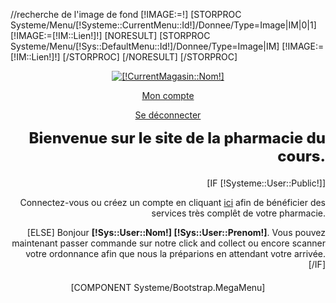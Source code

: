 //recherche de l'image de fond
[!IMAGE:=!]
[STORPROC Systeme/Menu/[!Systeme::CurrentMenu::Id!]/Donnee/Type=Image|IM|0|1]
[!IMAGE:=[!IM::Lien!]!]
[NORESULT]
[STORPROC Systeme/Menu/[!Sys::DefaultMenu::Id!]/Donnee/Type=Image|IM]
[!IMAGE:=[!IM::Lien!]!]
[/STORPROC]
[/NORESULT]
[/STORPROC]
<header id="header" class="header-wrap" style="background-image: url(/[!IMAGE!]);">
    <section class="header">
        <div class="container" >
            <div class="row">
                <div class="col-md-3">
                    <a id="header_logo" href="/" title="[!CurrentMagasin::Nom!]"> <img class="logo img-responsive" src="/[!CurrentMagasin::Logo!]" alt="[!CurrentMagasin::Nom!]" /> </a>
                </div>
                <div class="col-md-9">
                    <div class="row" style="margin-bottom: 20px;">
                        <div class="col-md-4  carre-wrapper" style="padding:0;">
                            <a class="carre carre-vert-fonce" href="/Mon-compte"><i class="fa fa-user-md"></i><p>Mon compte</p></a>
                            <a class="carre carre-orange" href="/Systeme/Deconnexion"><i class="fa fa-sign-out"></i><p>Se déconnecter</p></a>
                        </div>
                        <div class="col-md-8" style="padding:0;text-align: right">
                            <h2 style="margin-top: 10px;font-size: 24px;font-weight: 800;">Bienvenue sur le site de la pharmacie du cours.</h2>
                            [IF [!Systeme::User::Public!]]
                            <p>Connectez-vous ou créez un compte en cliquant <a href="/Mon-Compte">ici</a> afin de bénéficier des services très complêt de votre pharmacie.  </p>
                            [ELSE]
                            Bonjour <strong>[!Sys::User::Nom!] [!Sys::User::Prenom!]</strong>. Vous pouvez maintenant passer commande sur notre click and collect ou encore scanner votre ordonnance afin que nous la préparions en attendant votre arrivée.
                            [/IF]
                        </div>
                    </div>
                    [COMPONENT Systeme/Bootstrap.MegaMenu]
                </div>
            </div>
        </div>
    </section>
</header>
